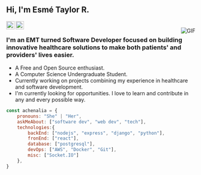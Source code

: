 <h2>Hi, I'm Esmé Taylor R.</h2>
<a href="https://github.com/achenalia">
  <img align="left" alt="Esmé's Github" width="22px" src="https://cdn.jsdelivr.net/npm/simple-icons@v3/icons/github.svg" />
</a>
<a href="mailto:esme.taylor.richardson@gmail.com">
  <img align="left" alt="Esmé's Email" width="22px" src="https://cdn.jsdelivr.net/npm/simple-icons@3.1.0/icons/gmail.svg" />
</a>
<br />

<img align="right" alt="GIF" src="https://media.giphy.com/media/13HgwGsXF0aiGY/giphy.gif" />
  
### I'm an EMT turned Software Developer focused on building innovative healthcare solutions to make both patients' and providers' lives easier.
- A Free and Open Source enthusiast.
- A Computer Science Undergraduate Student. 
- Currently working on projects combining my experience in healthcare and software development.
- I'm currently looking for opportunities. I love to learn and contribute in any and every possible way.

```javascript
const achenalia = {
    pronouns: "She" | "Her",
    askMeAbout: ["software dev", "web dev", "tech"],
    technologies:{
        backEnd: ["nodejs", "express", "django", "python"],
        fronEnd: ["react"],
        database: ["postgresql"],
        devOps: ["AWS", "Docker", "Git"],
        misc: ["Socket.IO"]
    },
}
```
